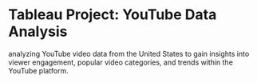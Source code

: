 # Tableau Project: YouTube Data Analysis
 analyzing YouTube video data from the United States to gain insights into viewer engagement, popular video categories, and trends within the YouTube platform.
